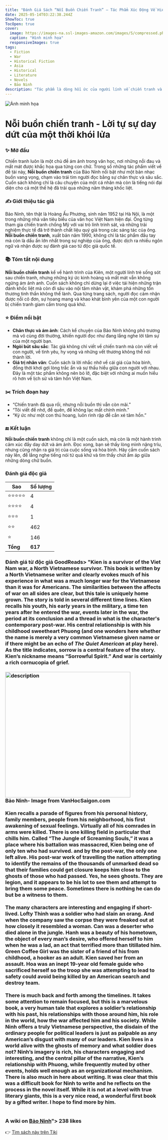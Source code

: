 ```yaml
---
title: "Đánh Giá Sách “Nỗi Buồn Chiến Tranh” – Tác Phẩm Xúc Động Về Hiện Thực Chiến Tranh"
date: 2025-05-14T03:22:38.244Z
ShowToc: true
TocOpen: true
cover:
  image: https://images-na.ssl-images-amazon.com/images/S/compressed.photo.goodreads.com/books/1629452791i/13426380.jpg
  caption: "Hình minh họa"
  responsiveImages: true
tags:
  - Fiction
  - War
  - Historical Fiction
  - Asia
  - Historical
  - Literature
  - Novels
  - Bảo Ninh
description: "Tác phẩm là dòng hồi ức của người lính về chiến tranh và thời tuổi trẻ đã trải qua trong bom đạn\. Đó là lòng tiếc thương vô hạn đối với những người cùng thế hệ với mình đã nằm xuống, là ám ảnh về thân phận con người trong thời buổi loạn ly, và thông qua thân phận là sự tái hiện đầy xót xa về quá khứ, những suy tư nghiền ngẫm về con đường dấn thân của cả một thế hệ sinh ra trong chiến tranh\. Bao trùm lên tất cả, là nỗi buồn sâu xa gắn với từng mảnh đời riêng\.Tác phẩm đã bước ra khỏi lối mòn về lòng tự hào dân tộc cùng những chiến công và vinh quang tập thể để nêu lên thông điệp về sự ghê tởm, về tính chất hủy diệt của chiến tranh đối với con người\. Vào thời điểm ra đời cuối thập niên 1980, "Nỗi buồn chiến tranh" có thể được xem là tác phẩm văn học Việt Nam hiện đại đầu tiên viết về chiến tranh có cái nhìn khác với quan niệm truyền thống, khẳng định mạnh mẽ vai trò cá nhân trong xã hội, quyền sống, hạnh phúc và đau khổ của con người với tư cách một cá thể độc lập\. Tiểu thuyết nhận được giải thưởng Hội Nhà văn Việt Nam năm 1991\."
---
```


![Ảnh minh họa](https://images-na.ssl-images-amazon.com/images/S/compressed.photo.goodreads.com/books/1629452791i/13426380.jpg) 

# Nỗi buồn chiến tranh - Lời tự sự day dứt của một thời khói lửa

### ✨ Mở đầu
Chiến tranh luôn là một chủ đề ám ảnh trong văn học, nơi những nỗi đau và mất mát được khắc họa qua từng con chữ. Trong số những tác phẩm viết về đề tài này, **Nỗi buồn chiến tranh** của Bảo Ninh nổi bật như một bản nhạc buồn vang vọng, chạm vào trái tim người đọc bằng sự chân thực và sâu sắc. Cuốn sách không chỉ là câu chuyện của một cá nhân mà còn là tiếng nói đại diện cho cả một thế hệ đã trải qua những năm tháng khốc liệt.

### ✍️ Giới thiệu tác giả
Bảo Ninh, tên thật là Hoàng Ấu Phương, sinh năm 1952 tại Hà Nội, là một trong những nhà văn tiêu biểu của văn học Việt Nam hiện đại. Ông từng tham gia chiến tranh chống Mỹ với vai trò lính trinh sát, và những trải nghiệm thực tế đã trở thành chất liệu quý giá trong các sáng tác của ông. **Nỗi buồn chiến tranh**, xuất bản năm 1990, không chỉ là tác phẩm đầu tay mà còn là dấu ấn lớn nhất trong sự nghiệp của ông, được dịch ra nhiều ngôn ngữ và nhận được sự đánh giá cao từ độc giả quốc tế.

### 📚 Tóm tắt nội dung
**Nỗi buồn chiến tranh** kể về hành trình của Kiên, một người lính trẻ sống sót sau chiến tranh, nhưng những ký ức kinh hoàng và mất mát vẫn không ngừng ám ảnh anh. Cuốn sách không chỉ dừng lại ở việc tái hiện những trận đánh khốc liệt mà còn đi sâu vào nội tâm nhân vật, khám phá những tổn thương tinh thần không thể lành. Qua từng trang sách, người đọc cảm nhận được nỗi cô đơn, sự hoang mang và khao khát bình yên của một con người bị chiến tranh giam cầm trong quá khứ.

### ⭐ Điểm nổi bật
- **Chân thực và ám ảnh**: Cách kể chuyện của Bảo Ninh không phô trương mà vô cùng đời thường, khiến người đọc như đang lắng nghe lời tâm sự của một người bạn.
- **Ngòi bút sâu sắc**: Tác giả không chỉ viết về chiến tranh mà còn viết về con người, về tình yêu, hy vọng và những vết thương không thể nói thành lời.
- **Giá trị nhân văn**: Cuốn sách là lời nhắc nhở về cái giá của hòa bình, đồng thời khơi gợi lòng trắc ẩn và sự thấu hiểu giữa con người với nhau. Đây là một tác phẩm không nên bỏ lỡ, đặc biệt với những ai muốn hiểu rõ hơn về lịch sử và tâm hồn Việt Nam.

### ✂️ Trích đoạn hay
- “Chiến tranh đã qua rồi, nhưng nỗi buồn thì vẫn còn mãi.”
- “Tôi viết để nhớ, để quên, để không lạc mất chính mình.”
- “Ký ức như một con thú hoang, luôn rình rập để cắn xé tâm hồn.”

### 🔚 Kết luận
**Nỗi buồn chiến tranh** không chỉ là một cuốn sách, mà còn là một hành trình cảm xúc đầy day dứt và ám ảnh. Đọc xong, bạn sẽ thấy lòng mình nặng trĩu, nhưng cũng nhận ra giá trị của cuộc sống và hòa bình. Hãy cầm cuốn sách này lên, để lắng nghe tiếng nói từ quá khứ và tìm thấy chút ấm áp giữa những dòng chữ buồn.


### Đánh giá độc giả

| Sao    | Số lượng |
|--------|----------|
| ⭐⭐⭐⭐⭐ | 4 |
| ⭐⭐⭐⭐ | 4 |
| ⭐⭐⭐ | 1 |
| ⭐⭐ | 462 |
| ⭐ | 146 |
| **Tổng** | **617** |


 ### Đánh giá từ độc giả GoodReads> "Kien is a survivor of the Viet Nam war, a North Vietnamese survivor. This book is written by a North Vietnamese writer and clearly evokes much of his experience in what was a much longer war for the Vietnamese than it was for Americans. The similarities between the affects of war on all sides are clear, but this tale is uniquely home grown. The story is told in several different time lines. Kien recalls his youth, his early years in the military, a time ten years after he entered the war, events later in the war, the period at its conclusion and a thread in what is the character's contemporary post-war. His central relationship is with his childhood sweetheart Phuong (and one wonders here whether the name is merely a very common Vietnamese given name or if there might be an echo of <i>The Quiet American</i> at play here). As the title indicates, sorrow is a central feature of the story. Kien’s nickname means “Sorrowful Spirit.” And war is certainly a rich cornucopia of grief. <br><br><img src="https://i.gr-assets.com/images/S/compressed.photo.goodreads.com/hostedimages/1596767925i/29927376._SX540_.jpg" width="400" height="xxx" alt="description" class="gr-hostedUserImg" loading="lazy"><br> <b>Bảo Ninh</b>- Image from VanHocSaigon.com<br><br>Kien recalls a parade of figures from his personal history, family members, people from his neighborhood, his first awakening of sexual feelings. Virtually all of his comrades in arms were killed. There is one killing field in particular that chills him. Called “The Jungle of Screaming Souls,” it was a place where his battalion was massacred, Kien being one of only ten who had survived. and by the post-war, the only one left alive. His post-war work of travelling the nation attempting to identify the remains of the thousands of unmarked dead so that their families could get closure keeps him close to the ghosts of those who had passed. Yes, he sees ghosts. They are legion, and it appears to be his lot to see them and attempt to bring them some peace. Sometimes there is nothing he can do but be a witness to them. <br><br>The many characters are interesting and engaging if short-lived. Lofty Thinh was a soldier who had slain an orang. And when the company saw the corpse they were freaked out at how closely it resembled a woman. Can was a deserter who died alone in the jungle. Hanh was a beauty of his hometown, the object of every man’s desire, who offered herself to him when he was a lad, an act that terrified more than titillated him. Green Coffee Girl was the sister of a friend of his from childhood, a hooker as an adult. Kien saved her from an assault. Hoa was an inept 19-year old female guide who sacrificed herself so the troop she was attempting to lead to safety could avoid being killed by an American search and destroy team.<br><br>There is much back and forth among the timelines. It takes some attention to remain focused, but this is a marvelous book, a very human tale that explores a soldier’s relationship with his past, his relationships with those around him, his role in the world, how the war affected him and his society. While Ninh offers a truly Vietnamese perspective, the disdain of the ordinary people for political leaders is just as palpable as any American’s disgust with many of our leaders. Kien lives in a world alive with the ghosts of memory and what soldier does not? Ninh’s imagery is rich, his characters engaging and interesting, and the central pillar of the narrative, Kien’s relationship with Phuong, while frequently muted by other events, holds well enough as an organizational mechanism. There is also much in here about writing. It was clear that this was a difficult book for Ninh to write and he reflects on the process in the novel itself. While it is not at a level with true literary giants, this is a very nice read, a wonderful first book by a gifted writer. I hope to find more by him.<br><br><br>A wiki on <a href="https://en.wikipedia.org/wiki/B%E1%BA%A3o_Ninh" rel="nofollow noopener">Bảo Ninh</a>"> 238 likes

👉 [Tìm sách này trên Tiki](https://tiki.vn/search?q=N%E1%BB%97i%20Bu%E1%BB%93n%20Chi%E1%BA%BFn%20Tranh)